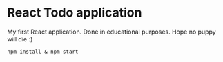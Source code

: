 # React Todo application
My first React application. Done in educational purposes. Hope no puppy will die :)

`npm install & npm start`
